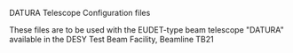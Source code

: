 DATURA Telescope Configuration files

These files are to be used with the EUDET-type beam telescope "DATURA" available in the DESY Test Beam Facility, Beamline TB21

